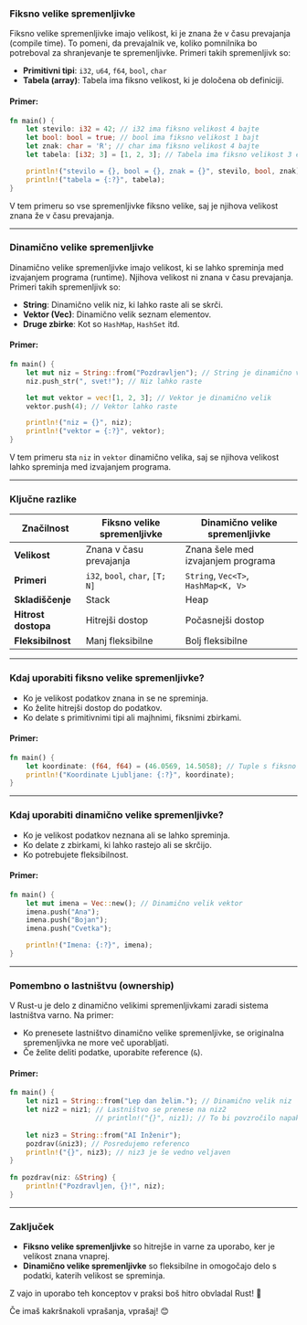 ### **Fiksno velike spremenljivke**
Fiksno velike spremenljivke imajo velikost, ki je znana že v času prevajanja (compile time). To pomeni, da prevajalnik ve, koliko pomnilnika bo potreboval za shranjevanje te spremenljivke. Primeri takih spremenljivk so:

- **Primitivni tipi**: `i32`, `u64`, `f64`, `bool`, `char`
- **Tabela (array)**: Tabela ima fiksno velikost, ki je določena ob definiciji.

#### Primer:
```rust
fn main() {
    let stevilo: i32 = 42; // i32 ima fiksno velikost 4 bajte
    let bool: bool = true; // bool ima fiksno velikost 1 bajt
    let znak: char = 'R'; // char ima fiksno velikost 4 bajte
    let tabela: [i32; 3] = [1, 2, 3]; // Tabela ima fiksno velikost 3 elemente

    println!("stevilo = {}, bool = {}, znak = {}", stevilo, bool, znak);
    println!("tabela = {:?}", tabela);
}
```

V tem primeru so vse spremenljivke fiksno velike, saj je njihova velikost znana že v času prevajanja.

---

### **Dinamično velike spremenljivke**
Dinamično velike spremenljivke imajo velikost, ki se lahko spreminja med izvajanjem programa (runtime). Njihova velikost ni znana v času prevajanja. Primeri takih spremenljivk so:

- **String**: Dinamično velik niz, ki lahko raste ali se skrči.
- **Vektor (Vec)**: Dinamično velik seznam elementov.
- **Druge zbirke**: Kot so `HashMap`, `HashSet` itd.

#### Primer:
```rust
fn main() {
    let mut niz = String::from("Pozdravljen"); // String je dinamično velik
    niz.push_str(", svet!"); // Niz lahko raste

    let mut vektor = vec![1, 2, 3]; // Vektor je dinamično velik
    vektor.push(4); // Vektor lahko raste

    println!("niz = {}", niz);
    println!("vektor = {:?}", vektor);
}
```

V tem primeru sta `niz` in `vektor` dinamično velika, saj se njihova velikost lahko spreminja med izvajanjem programa.

---

### **Ključne razlike**
| Značilnost          | Fiksno velike spremenljivke     | Dinamično velike spremenljivke      |
| ------------------- | ------------------------------- | ----------------------------------- |
| **Velikost**        | Znana v času prevajanja         | Znana šele med izvajanjem programa  |
| **Primeri**         | `i32`, `bool`, `char`, `[T; N]` | `String`, `Vec<T>`, `HashMap<K, V>` |
| **Skladiščenje**    | Stack                           | Heap                                |
| **Hitrost dostopa** | Hitrejši dostop                 | Počasnejši dostop                   |
| **Fleksibilnost**   | Manj fleksibilne                | Bolj fleksibilne                    |

---

### **Kdaj uporabiti fiksno velike spremenljivke?**
- Ko je velikost podatkov znana in se ne spreminja.
- Ko želite hitrejši dostop do podatkov.
- Ko delate s primitivnimi tipi ali majhnimi, fiksnimi zbirkami.

#### Primer:
```rust
fn main() {
    let koordinate: (f64, f64) = (46.0569, 14.5058); // Tuple s fiksno velikostjo
    println!("Koordinate Ljubljane: {:?}", koordinate);
}
```

---

### **Kdaj uporabiti dinamično velike spremenljivke?**
- Ko je velikost podatkov neznana ali se lahko spreminja.
- Ko delate z zbirkami, ki lahko rastejo ali se skrčijo.
- Ko potrebujete fleksibilnost.

#### Primer:
```rust
fn main() {
    let mut imena = Vec::new(); // Dinamično velik vektor
    imena.push("Ana");
    imena.push("Bojan");
    imena.push("Cvetka");

    println!("Imena: {:?}", imena);
}
```

---

### **Pomembno o lastništvu (ownership)**
V Rust-u je delo z dinamično velikimi spremenljivkami zaradi sistema lastništva varno. Na primer:
- Ko prenesete lastništvo dinamično velike spremenljivke, se originalna spremenljivka ne more več uporabljati.
- Če želite deliti podatke, uporabite reference (`&`).

#### Primer:
```rust
fn main() {  
    let niz1 = String::from("Lep dan želim."); // Dinamično velik niz  
    let niz2 = niz1; // Lastništvo se prenese na niz2  
                     // println!("{}", niz1); // To bi povzročilo napako    println!("{}", niz2);  
  
    let niz3 = String::from("AI Inženir");  
    pozdrav(&niz3); // Posredujemo referenco  
    println!("{}", niz3); // niz3 je še vedno veljaven  
}  
  
fn pozdrav(niz: &String) {  
    println!("Pozdravljen, {}!", niz);  
}
```

---

### **Zaključek**
- **Fiksno velike spremenljivke** so hitrejše in varne za uporabo, ker je velikost znana vnaprej.
- **Dinamično velike spremenljivke** so fleksibilne in omogočajo delo s podatki, katerih velikost se spreminja.

Z vajo in uporabo teh konceptov v praksi boš hitro obvladal Rust! 🚀

Če imaš kakršnakoli vprašanja, vprašaj! 😊

